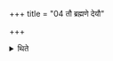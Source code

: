 +++
title = "04 तौ ब्रह्मणे देयौ"

+++

<details><summary>थिते</summary>

4. They are to be given to the Brahman. 
</details>
